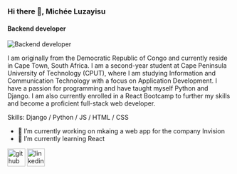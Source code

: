 ### Hi there 👋, Michée Luzayisu
#### Backend developer
![Backend developer](www.linkedin.com/in/michée-luzayisu)

I am originally from the Democratic Republic of Congo and currently reside in Cape Town, South Africa. I am a second-year student at Cape Peninsula University of Technology (CPUT), where I am studying Information and Communication Technology with a focus on Application Development. I have a passion for programming and have taught myself Python and Django. I am also currently enrolled in a React Bootcamp to further my skills and become a proficient full-stack web developer.

Skills: Django / Python / JS / HTML / CSS

- 🔭 I’m currently working on mkaing a web app for the company Invision 
- 🌱 I’m currently learning React 


[<img src='https://cdn.jsdelivr.net/npm/simple-icons@3.0.1/icons/github.svg' alt='github' height='40'>](https://github.com/Tolaman)  [<img src='https://cdn.jsdelivr.net/npm/simple-icons@3.0.1/icons/linkedin.svg' alt='linkedin' height='40'>](https://www.linkedin.com/in/www.linkedin.com/in/michée-luzayisu/)  

